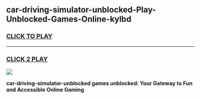 
## car-driving-simulator-unblocked-Play-Unblocked-Games-Online-kylbd
<h3>
<a href="https://premium76.site?title=car-driving-simulator-unblocked&ref=25A">CLICK TO PLAY</a></h3>
<hr>

<h3>
<a href="https://premium76.site?title=car-driving-simulator-unblocked&ref=25A">CLICK 2 PLAY</a>
  
</h3>

<a href="https://premium76.site?title=car-driving-simulator-unblocked&ref=25A"><img src="https://clearcache.store/games.png"></a>


**car-driving-simulator-unblocked games unblocked: Your Gateway to Fun and Accessible Online Gaming**
